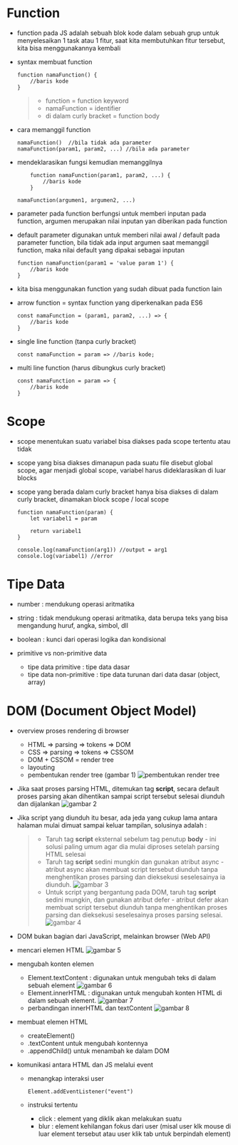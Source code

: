# Function

-   function pada JS adalah sebuah blok kode dalam sebuah grup untuk menyelesaikan 1 task atau 1 fitur, saat kita membutuhkan fitur tersebut, kita bisa menggunakannya kembali

-   syntax membuat function

    ```
    function namaFunction() {
    	//baris kode
    }
    ```

    > -   function = function keyword
    > -   namaFunction = identifier
    > -   di dalam curly bracket = function body

-   cara memanggil function

    ```
    namaFunction()	//bila tidak ada parameter
    namaFunction(param1, param2, ...) //bila ada parameter
    ```

-   mendeklarasikan fungsi kemudian memanggilnya

    ```
    	function namaFunction(param1, param2, ...) {
    		//baris kode
    	}

    namaFunction(argumen1, argumen2, ...)
    ```

-   parameter pada function berfungsi untuk memberi inputan pada function, argumen merupakan nilai inputan yan diberikan pada function

-   default parameter digunakan untuk memberi nilai awal / default pada parameter function, bila tidak ada input argumen saat memanggil function, maka nilai default yang dipakai sebagai inputan
    ```
    function namaFunction(param1 = 'value param 1') {
    	//baris kode
    }
    ```
-   kita bisa menggunakan function yang sudah dibuat pada function lain
-   arrow function = syntax function yang diperkenalkan pada ES6
    ```
    const namaFunction = (param1, param2, ...) => {
    	//baris kode
    }
    ```
-   single line function (tanpa curly bracket)
    ```
    const namaFunction = param => //baris kode;
    ```
-   multi line function (harus dibungkus curly bracket)
    ```
    const namaFunction = param => {
    	//baris kode
    }
    ```

# Scope

-   scope menentukan suatu variabel bisa diakses pada scope tertentu atau tidak
-   scope yang bisa diakses dimanapun pada suatu file disebut global scope, agar menjadi global scope, variabel harus dideklarasikan di luar blocks
-   scope yang berada dalam curly bracket hanya bisa diakses di dalam curly bracket, dinamakan block scope / local scope

    ```
    function namaFunction(param) {
    	let variabel1 = param

    	return variabel1
    }

    console.log(namaFunction(arg1)) //output = arg1
    console.log(variabel1) //error
    ```

# Tipe Data

-   number : mendukung operasi aritmatika

-   string : tidak mendukung operasi aritmatika, data berupa teks yang bisa mengandung huruf, angka, simbol, dll

-   boolean : kunci dari operasi logika dan kondisional

-   primitive vs non-primitive data
    -   tipe data primitive : tipe data dasar
    -   tipe data non-primitive : tipe data turunan dari data dasar (object, array)

# DOM (Document Object Model)

-   overview proses rendering di browser
    -   HTML => parsing => tokens => DOM
    -   CSS => parsing => tokens => CSSOM
    -   DOM + CSSOM = render tree
    -   layouting
    -   pembentukan render tree (gambar 1)
        ![pembentukan render tree](./assets/week-2/1.png "pembentukan render tree")
-   Jika saat proses parsing HTML, ditemukan tag **script**, secara default proses parsing akan dihentikan sampai script tersebut selesai diunduh dan dijalankan
    ![gambar 2](./assets/week-2/2.png "gambar 2")
-   Jika script yang diunduh itu besar, ada jeda yang cukup lama antara halaman mulai dimuat sampai keluar tampilan, solusinya adalah :

    > -   Taruh tag **script** eksternal sebelum tag penutup **body** - ini solusi paling umum agar dia mulai diproses setelah parsing HTML selesai
    > -   Taruh tag **script** sedini mungkin dan gunakan atribut async - atribut async akan membuat script tersebut diunduh tanpa menghentikan proses parsing dan dieksekusi seselesainya ia diunduh.
    >     ![gambar 3](./assets/week-2/3.png "gambar 3")
    > -   Untuk script yang bergantung pada DOM, taruh tag **script** sedini mungkin, dan gunakan atribut defer - atribut defer akan membuat script tersebut diunduh tanpa menghentikan proses parsing dan dieksekusi seselesainya proses parsing selesai.
    >     ![gambar 4](./assets/week-2/4.png "gambar 4")

-   DOM bukan bagian dari JavaScript, melainkan browser (Web API)
-   mencari elemen HTML
    ![gambar 5](./assets/week-2/5.png "gambar 5")
-   mengubah konten elemen
    -   Element.textContent : digunakan untuk mengubah teks di dalam sebuah element
        ![gambar 6](./assets/week-2/6.png "gambar 6")
    -   Element.innerHTML : digunakan untuk mengubah konten HTML di dalam sebuah element.
        ![gambar 7](./assets/week-2/7.png "gambar 7")
    -   perbandingan innerHTML dan textContent
        ![gambar 8](./assets/week-2/8.png "gambar 8")
-   membuat elemen HTML
    -   createElement()
    -   .textContent untuk mengubah kontennya
    -   .appendChild() untuk menambah ke dalam DOM
-   komunikasi antara HTML dan JS melalui event

    -   menangkap interaksi user

        ```
        Element.addEventListener("event")
        ```

    -   instruksi tertentu
        -   click : element yang diklik akan melakukan suatu
        -   blur : element kehilangan fokus dari user (misal user klk mouse di luar element tersebut atau user klik tab untuk berpindah element)
